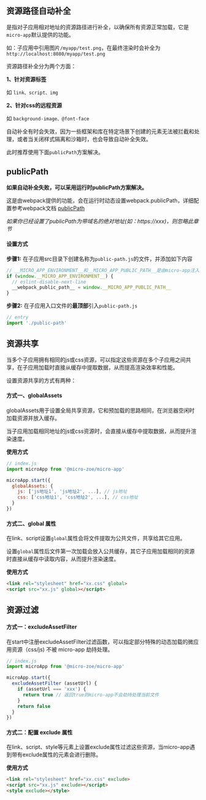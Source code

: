 ## 资源路径自动补全

是指对子应用相对地址的资源路径进行补全，以确保所有资源正常加载，它是`micro-app`默认提供的功能。

如：子应用中引用图片`/myapp/test.png`，在最终渲染时会补全为`http://localhost:8080/myapp/test.png`

资源路径补全分为两个方面：

**1、针对资源标签**

如 `link、script、img`

**2、针对css的远程资源**

如 `background-image、@font-face`

<!-- 资源路径补全功能和沙箱、样式隔离绑定，当这两个功能被关闭时会受到影响。

当关闭样式隔离或沙箱时，所有资源路径补全功能都将失效。 -->

自动补全有时会失效，因为一些框架和库在特定场景下创建的元素无法被拦截和处理，或者当关闭样式隔离和沙箱时，也会导致自动补全失效。

此时推荐使用下面`publicPath`方案解决。


## publicPath
**如果自动补全失败，可以采用运行时publicPath方案解决。**

这是由webpack提供的功能，会在运行时动态设置webpack.publicPath，详细配置参考webpack文档 [publicPath](https://webpack.docschina.org/guides/public-path/#on-the-fly)

*如果你已经设置了publicPath为带域名的绝对地址(如：https://xxx)，则忽略此章节*

#### 设置方式

**步骤1:** 在子应用src目录下创建名称为`public-path.js`的文件，并添加如下内容
```js
// __MICRO_APP_ENVIRONMENT__和__MICRO_APP_PUBLIC_PATH__是由micro-app注入的全局变量
if (window.__MICRO_APP_ENVIRONMENT__) {
  // eslint-disable-next-line
  __webpack_public_path__ = window.__MICRO_APP_PUBLIC_PATH__
}
```

**步骤2:** 在子应用入口文件的**最顶部**引入`public-path.js`
```js
// entry
import './public-path'
```

## 资源共享
当多个子应用拥有相同的js或css资源，可以指定这些资源在多个子应用之间共享，在子应用加载时直接从缓存中提取数据，从而提高渲染效率和性能。

设置资源共享的方式有两种：
#### 方式一、globalAssets
globalAssets用于设置全局共享资源，它和预加载的思路相同，在浏览器空闲时加载资源并放入缓存。

当子应用加载相同地址的js或css资源时，会直接从缓存中提取数据，从而提升渲染速度。

**使用方式**
```js
// index.js
import microApp from '@micro-zoe/micro-app'

microApp.start({
  globalAssets: {
    js: ['js地址1', 'js地址2', ...], // js地址
    css: ['css地址1', 'css地址2', ...], // css地址
  }
})
```

#### 方式二、global 属性
在link、script设置`global`属性会将文件提取为公共文件，共享给其它应用。

设置`global`属性后文件第一次加载会放入公共缓存，其它子应用加载相同的资源时直接从缓存中读取内容，从而提升渲染速度。

**使用方式**
```html
<link rel="stylesheet" href="xx.css" global>
<script src="xx.js" global></script>
```

## 资源过滤
#### 方式一：excludeAssetFilter 
在start中注册excludeAssetFilter过滤函数，可以指定部分特殊的动态加载的微应用资源（css/js) 不被 micro-app 劫持处理。

```js
// index.js
import microApp from '@micro-zoe/micro-app'

microApp.start({
  excludeAssetFilter (assetUrl) {
    if (assetUrl === 'xxx') {
      return true // 返回true则micro-app不会劫持处理当前文件
    }
    return false
  }
})
```

#### 方式二：配置 exclude 属性
在link、script、style等元素上设置exclude属性过滤这些资源，当micro-app遇到带有exclude属性的元素会进行删除。

**使用方式**
```html
<link rel="stylesheet" href="xx.css" exclude>
<script src="xx.js" exclude></script>
<style exclude></style>
```
